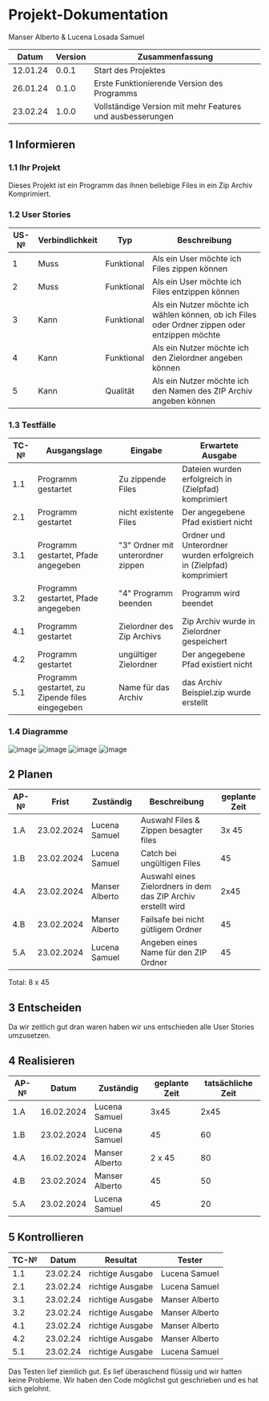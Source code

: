 # Projekt-Dokumentation


Manser Alberto & Lucena Losada Samuel 

| Datum   | Version | Zusammenfassung                                              |
| ------- | ------- | ------------------------------------------------------------ |
| 12.01.24| 0.0.1   | Start des Projektes                                          |
| 26.01.24| 0.1.0   | Erste Funktionierende Version des Programms                  |
| 23.02.24| 1.0.0   | Vollständige Version mit mehr Features und ausbesserungen    |

## 1 Informieren

### 1.1 Ihr Projekt

Dieses Projekt ist ein Programm das ihnen beliebige Files in ein Zip Archiv Komprimiert.

### 1.2 User Stories

| US-№ | Verbindlichkeit | Typ  | Beschreibung                       |
| ---- | --------------- | ---- | ---------------------------------- |
| 1    | Muss            | Funktional     | Als ein User möchte ich Files zippen können|
| 2    | Muss            | Funktional     | Als ein User möchte ich Files entzippen können|
| 3    | Kann            | Funktional     | Als ein Nutzer möchte ich wählen können, ob ich Files oder Ordner zippen oder entzippen möchte|
| 4    | Kann            | Funktional     | Als ein Nutzer möchte ich den Zielordner angeben können|
| 5    | Kann            | Qualität       | Als ein Nutzer möchte ich den Namen des ZIP Archiv angeben können|



### 1.3 Testfälle

| TC-№ | Ausgangslage | Eingabe | Erwartete Ausgabe |
| ---- | ------------ | ------- | ----------------- |
| 1.1  | Programm gestartet| Zu zippende Files| Dateien wurden erfolgreich in (Zielpfad) komprimiert|
| 2.1  | Programm gestartet| nicht existente Files | Der angegebene Pfad existiert nicht |
| 3.1  | Programm gestartet, Pfade angegeben| "3" Ordner mit unterordner zippen| Ordner und Unterordner wurden erfolgreich in (Zielpfad) komprimiert|
| 3.2  | Programm gestartet, Pfade angegeben| "4" Programm beenden | Programm wird beendet|
| 4.1  | Programm gestartet | Zielordner des Zip Archivs | Zip Archiv wurde in Zielordner gespeichert |
| 4.2  | Programm gestartet | ungültiger Zielordner | Der angegebene Pfad existiert nicht|
| 5.1  | Programm gestartet, zu Zipende files eingegeben             | Name für das Archiv         |das Archiv Beispiel.zip wurde erstellt|
 

### 1.4 Diagramme

![image](https://github.com/albertomanser/LA1303/assets/110892537/2d8e3270-6bea-45e2-9093-a8d0e25aa203)
![image](https://github.com/albertomanser/LA1303/assets/110892537/6f8d0beb-ca99-4060-96f9-3d6f29f50ba2)
![image](https://github.com/albertomanser/LA1303/assets/110892537/f7f5ade7-b826-4365-96e3-be4b94cd250c)
![image](https://github.com/albertomanser/LA1303/assets/110892537/a7027593-e230-4068-9ed7-c231dfe5fbe8)


## 2 Planen

| AP-№ | Frist | Zuständig | Beschreibung | geplante Zeit |
| ---- | ----- | --------- | ------------ | ------------- |
| 1.A  | 23.02.2024      | Lucena Samuel          | Auswahl Files & Zippen besagter files| 3x 45|
| 1.B  | 23.02.2024      | Lucena Samuel          | Catch bei ungültigen Files   | 45 |
| 4.A  | 23.02.2024      | Manser Alberto          | Auswahl eines Zielordners in dem das ZIP Archiv erstellt wird| 2x45|
| 4.B  | 23.02.2024      | Manser Alberto | Failsafe bei nicht gütligem Ordner | 45 |
| 5.A  | 23.02.2024      | Lucena Samuel | Angeben eines Name für den ZIP Ordner | 45|

Total: 8 x 45



## 3 Entscheiden

Da wir zeitlich gut dran waren haben wir uns entschieden alle User Stories umzusetzen.

## 4 Realisieren

| AP-№ | Datum     | Zuständig       | geplante Zeit | tatsächliche Zeit |
| ---- | --------- | --------------- | ------------- | ----------------- |
| 1.A  | 16.02.2024| Lucena Samuel   |3x45           |2x45               |
| 1.B  | 23.02.2024| Lucena Samuel   | 45            | 60                |
| 4.A  | 16.02.2024| Manser Alberto  | 2 x 45        | 80                |
| 4.B  | 23.02.2024| Manser Alberto  | 45            | 50                |
| 5.A  | 23.02.2024| Lucena Samuel   | 45            | 20                | 
 


## 5 Kontrollieren

| TC-№ | Datum   | Resultat        | Tester        |
| ---- | ------- | --------------- | ------------- |
| 1.1  | 23.02.24| richtige Ausgabe| Lucena Samuel |
| 2.1  | 23.02.24| richtige Ausgabe| Lucena Samuel |
| 3.1  | 23.02.24| richtige Ausgabe| Manser Alberto|
| 3.2  | 23.02.24| richtige Ausgabe| Manser Alberto|
| 4.1  | 23.02.24| richtige Ausgabe| Manser Alberto|
| 4.2  | 23.02.24| richtige Ausgabe| Manser Alberto|
| 5.1  | 23.02.24| richtige Ausgabe| Lucena Samuel |

Das Testen lief ziemlich gut. Es lief überaschend flüssig und wir hatten keine Probleme. Wir haben den Code möglichst gut geschrieben und es hat sich gelohnt.

